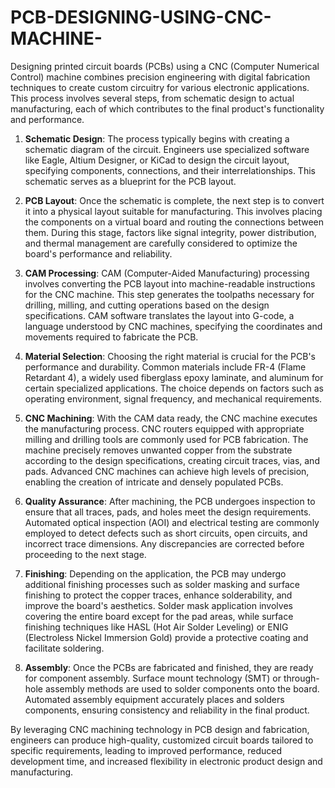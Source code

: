 # PCB-DESIGNING-USING-CNC-MACHINE-

Designing printed circuit boards (PCBs) using a CNC (Computer Numerical Control) machine combines precision engineering with digital fabrication techniques to create custom circuitry for various electronic applications. This process involves several steps, from schematic design to actual manufacturing, each of which contributes to the final product's functionality and performance.

1. **Schematic Design**: The process typically begins with creating a schematic diagram of the circuit. Engineers use specialized software like Eagle, Altium Designer, or KiCad to design the circuit layout, specifying components, connections, and their interrelationships. This schematic serves as a blueprint for the PCB layout.

2. **PCB Layout**: Once the schematic is complete, the next step is to convert it into a physical layout suitable for manufacturing. This involves placing the components on a virtual board and routing the connections between them. During this stage, factors like signal integrity, power distribution, and thermal management are carefully considered to optimize the board's performance and reliability.

3. **CAM Processing**: CAM (Computer-Aided Manufacturing) processing involves converting the PCB layout into machine-readable instructions for the CNC machine. This step generates the toolpaths necessary for drilling, milling, and cutting operations based on the design specifications. CAM software translates the layout into G-code, a language understood by CNC machines, specifying the coordinates and movements required to fabricate the PCB.

4. **Material Selection**: Choosing the right material is crucial for the PCB's performance and durability. Common materials include FR-4 (Flame Retardant 4), a widely used fiberglass epoxy laminate, and aluminum for certain specialized applications. The choice depends on factors such as operating environment, signal frequency, and mechanical requirements.

5. **CNC Machining**: With the CAM data ready, the CNC machine executes the manufacturing process. CNC routers equipped with appropriate milling and drilling tools are commonly used for PCB fabrication. The machine precisely removes unwanted copper from the substrate according to the design specifications, creating circuit traces, vias, and pads. Advanced CNC machines can achieve high levels of precision, enabling the creation of intricate and densely populated PCBs.

6. **Quality Assurance**: After machining, the PCB undergoes inspection to ensure that all traces, pads, and holes meet the design requirements. Automated optical inspection (AOI) and electrical testing are commonly employed to detect defects such as short circuits, open circuits, and incorrect trace dimensions. Any discrepancies are corrected before proceeding to the next stage.

7. **Finishing**: Depending on the application, the PCB may undergo additional finishing processes such as solder masking and surface finishing to protect the copper traces, enhance solderability, and improve the board's aesthetics. Solder mask application involves covering the entire board except for the pad areas, while surface finishing techniques like HASL (Hot Air Solder Leveling) or ENIG (Electroless Nickel Immersion Gold) provide a protective coating and facilitate soldering.

8. **Assembly**: Once the PCBs are fabricated and finished, they are ready for component assembly. Surface mount technology (SMT) or through-hole assembly methods are used to solder components onto the board. Automated assembly equipment accurately places and solders components, ensuring consistency and reliability in the final product.

By leveraging CNC machining technology in PCB design and fabrication, engineers can produce high-quality, customized circuit boards tailored to specific requirements, leading to improved performance, reduced development time, and increased flexibility in electronic product design and manufacturing.
